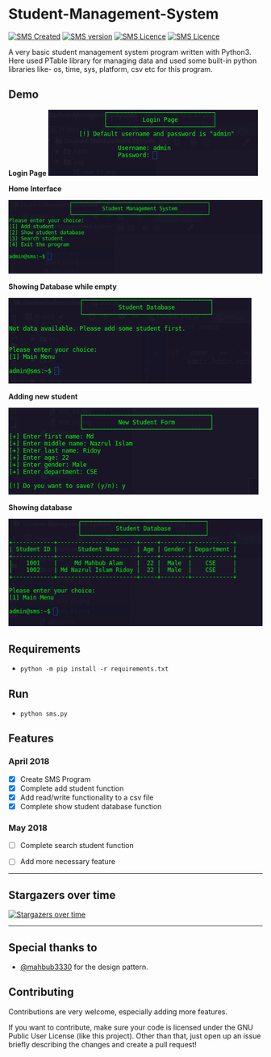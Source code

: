 # Student-Management-System

[![SMS Created](https://img.shields.io/badge/Created-April%202018-brightgreen.svg)](#)
[![SMS version](https://img.shields.io/badge/Python-3-blue.svg)](#)
[![SMS Licence](https://img.shields.io/aur/license/yaourt.svg)](#)
[![SMS Licence](https://img.shields.io/badge/Version-beta-orange.svg)](#)

A very basic student management system program written with Python3. 
Here used PTable library for managing data and used some built-in python 
libraries like- os, time, sys, platform, csv etc for this program. 

## Demo

**Login Page**
![SMS!](img/login_page.png)  

**Home Interface**

![SMS!](img/main_menu.png)  

**Showing Database while empty**

![SMS!](img/empty_database.png)

**Adding new student**

![SMS!](img/student_form.png)

**Showing database**

![SMS!](img/student_database.png)

## Requirements

* `python -m pip install -r requirements.txt`

## Run

* `python sms.py`


## Features

### April 2018
- [x] Create SMS Program
- [x] Complete add student function
- [x] Add read/write functionality to a csv file
- [x] Complete show student database function

### May 2018
- [ ] Complete search student function
- [ ] Add more necessary feature


***

## Stargazers over time

[![Stargazers over time](https://starcharts.herokuapp.com/rbshadow/Student-Management-System.svg)](https://starcharts.herokuapp.com/rbshadow/Student-Management-System)
      
***


## Special thanks to

+ [@mahbub3330](https://github.com/mahbub3330) for the design pattern.

## Contributing

Contributions are very welcome, especially adding more features.

If you want to contribute, make sure your code is licensed under the GNU Public User License (like this project). 
Other than that, just open up an issue briefly describing the changes and create a pull request!